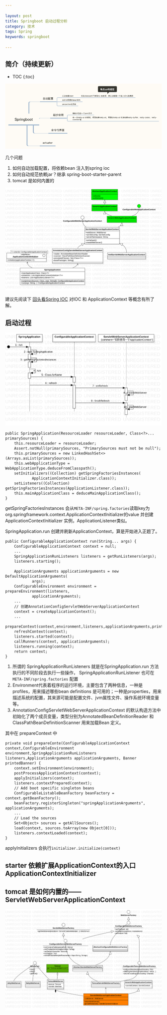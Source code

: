 ```yaml
---

layout: post
title: Springboot 启动过程分析
category: 技术
tags: Spring
keywords: springboot

---
```


## 简介（持续更新）

* TOC
{:toc}

![](/public/upload/spring/springboot.png)

几个问题

1. 如何自动加载配置，将依赖bean 注入到spring ioc
2. 如何自动规范依赖jar？继承 spring-boot-starter-parent
3. tomcat 是如何内置的

![](/public/upload/spring/spring_boot_class_diagram.png)

建议先阅读下 [回头看Spring IOC](http://qiankunli.github.io/2015/06/15/spring_ioc.html) 对IOC 和 ApplicationContext 等概念有所了解。

## 启动过程

![](/public/upload/spring/spring_application_run.png)

	public SpringApplication(ResourceLoader resourceLoader, Class<?>... primarySources) {
		this.resourceLoader = resourceLoader;
		Assert.notNull(primarySources, "PrimarySources must not be null");
		this.primarySources = new LinkedHashSet<>(Arrays.asList(primarySources));
		this.webApplicationType = WebApplicationType.deduceFromClasspath();
		setInitializers((Collection) getSpringFactoriesInstances(
				ApplicationContextInitializer.class));
		setListeners((Collection) getSpringFactoriesInstances(ApplicationListener.class));
		this.mainApplicationClass = deduceMainApplicationClass();
	}

getSpringFactoriesInstances 会从`META-INF/spring.factories`读取key为org.springframework.context.ApplicationContextInitializer的value 并创建ApplicationContextInitializer 实例，ApplicationListener类似。

SpringApplication.run 创建并刷新ApplicationContext，算是开始进入正题了。

    public ConfigurableApplicationContext run(String... args) {
        ConfigurableApplicationContext context = null;
        ...
        SpringApplicationRunListeners listeners = getRunListeners(args);
        listeners.starting();

        ApplicationArguments applicationArguments = new DefaultApplicationArguments(
                args);
        ConfigurableEnvironment environment = prepareEnvironment(listeners,
                applicationArguments);
        ...
        // 创建AnnotationConfigServletWebServerApplicationContext
        context = createApplicationContext();
        ...
        prepareContext(context,environment,listeners,applicationArguments,printedBanner);
        refreshContext(context);
        listeners.started(context);
        callRunners(context, applicationArguments);
        listeners.running(context);
        return context;
    }

1. 所谓的 SpringApplicationRunListeners 就是在SpringApplication.run 方法执行的不同阶段去执行一些操作， SpringApplicationRunListener 也可在`META-INF/spring.factories` 配置
2.  Environment代表着程序的运行环境，主要包含了两种信息，一种是profiles，用来描述哪些bean definitions 是可用的；一种是properties，用来描述系统的配置，其来源可能是配置文件、jvm属性文件、操作系统环境变量等。
3. AnnotationConfigServletWebServerApplicationContext 的默认构造方法中初始化了两个成员变量，类型分别为AnnotatedBeanDefinitionReader 和  ClassPathBeanDefinitionScanner 用来加载Bean 定义。

其中在 prepareContext 中

	private void prepareConte(ConfigurableApplicationContext context,ConfigurableEnvironment environment,SpringApplicationRunListeners listeners,ApplicationArguments applicationArguments, Banner printedBanner) {
        context.setEnvironment(environment);
        postProcessApplicationContext(context);
        applyInitializers(context);
        listeners.contextPrepared(context);
        // Add boot specific singleton beans
        ConfigurableListableBeanFactory beanFactory = context.getBeanFactory();
        beanFactory.registerSingleton("springApplicationArguments", applicationArguments);
        ...
        // Load the sources
        Set<Object> sources = getAllSources();
        load(context, sources.toArray(new Object[0]));
        listeners.contextLoaded(context);
    }

applyInitializers 会执行`initializer.initialize(context)`

## starter 依赖扩展ApplicationContext的入口 ApplicationContextInitializer

## tomcat 是如何内置的——ServletWebServerApplicationContext

![](/public/upload/spring/spring_boot_web_server.png)